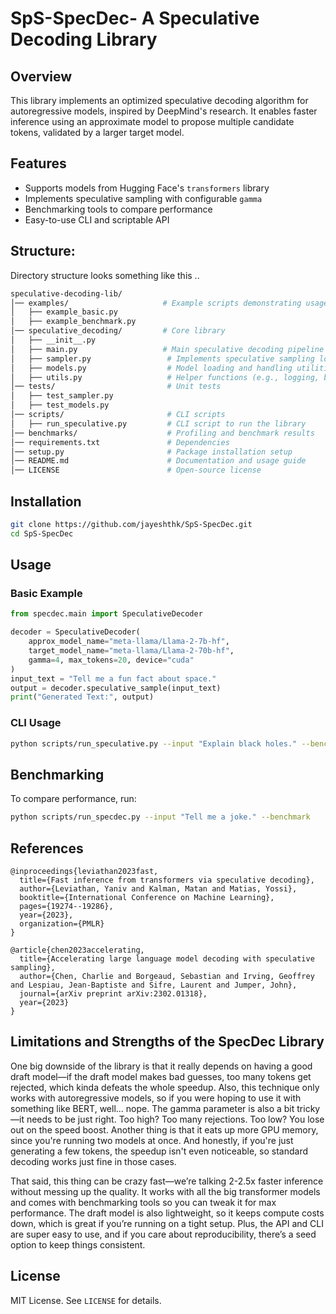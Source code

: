 # SpS-SpecDec- A Speculative Decoding Library

## Overview

This library implements an optimized speculative decoding algorithm for autoregressive models, inspired by DeepMind's research. It enables faster inference using an approximate model to propose multiple candidate tokens, validated by a larger target model.

## Features

- Supports models from Hugging Face's `transformers` library
- Implements speculative sampling with configurable `gamma`
- Benchmarking tools to compare performance
- Easy-to-use CLI and scriptable API

## Structure:

Directory structure looks something like this ..

```bash
speculative-decoding-lib/
│── examples/                     # Example scripts demonstrating usage
│   ├── example_basic.py
│   ├── example_benchmark.py
│── speculative_decoding/         # Core library
│   ├── __init__.py
│   ├── main.py                   # Main speculative decoding pipeline
│   ├── sampler.py                 # Implements speculative sampling logic
│   ├── models.py                  # Model loading and handling utilities
│   ├── utils.py                   # Helper functions (e.g., logging, benchmarks)
│── tests/                         # Unit tests
│   ├── test_sampler.py
│   ├── test_models.py
│── scripts/                       # CLI scripts
│   ├── run_speculative.py         # CLI script to run the library
│── benchmarks/                    # Profiling and benchmark results
│── requirements.txt               # Dependencies
│── setup.py                       # Package installation setup
│── README.md                      # Documentation and usage guide
│── LICENSE                        # Open-source license
```

## Installation

```bash
git clone https://github.com/jayeshthk/SpS-SpecDec.git
cd SpS-SpecDec
```

## Usage

### Basic Example

```python
from specdec.main import SpeculativeDecoder

decoder = SpeculativeDecoder(
    approx_model_name="meta-llama/Llama-2-7b-hf",
    target_model_name="meta-llama/Llama-2-70b-hf",
    gamma=4, max_tokens=20, device="cuda"
)
input_text = "Tell me a fun fact about space."
output = decoder.speculative_sample(input_text)
print("Generated Text:", output)
```

### CLI Usage

```bash
python scripts/run_speculative.py --input "Explain black holes." --benchmark
```

## Benchmarking

To compare performance, run:

```bash
python scripts/run_specdec.py --input "Tell me a joke." --benchmark
```

## References

```
@inproceedings{leviathan2023fast,
  title={Fast inference from transformers via speculative decoding},
  author={Leviathan, Yaniv and Kalman, Matan and Matias, Yossi},
  booktitle={International Conference on Machine Learning},
  pages={19274--19286},
  year={2023},
  organization={PMLR}
}

@article{chen2023accelerating,
  title={Accelerating large language model decoding with speculative sampling},
  author={Chen, Charlie and Borgeaud, Sebastian and Irving, Geoffrey and Lespiau, Jean-Baptiste and Sifre, Laurent and Jumper, John},
  journal={arXiv preprint arXiv:2302.01318},
  year={2023}
}
```

## Limitations and Strengths of the SpecDec Library

One big downside of the library is that it really depends on having a good draft model—if the draft model makes bad guesses, too many tokens get rejected, which kinda defeats the whole speedup. Also, this technique only works with autoregressive models, so if you were hoping to use it with something like BERT, well... nope. The gamma parameter is also a bit tricky—it needs to be just right. Too high? Too many rejections. Too low? You lose out on the speed boost. Another thing is that it eats up more GPU memory, since you're running two models at once. And honestly, if you're just generating a few tokens, the speedup isn't even noticeable, so standard decoding works just fine in those cases.

That said, this thing can be crazy fast—we’re talking 2-2.5x faster inference without messing up the quality. It works with all the big transformer models and comes with benchmarking tools so you can tweak it for max performance. The draft model is also lightweight, so it keeps compute costs down, which is great if you’re running on a tight setup. Plus, the API and CLI are super easy to use, and if you care about reproducibility, there’s a seed option to keep things consistent.

## License

MIT License. See `LICENSE` for details.
